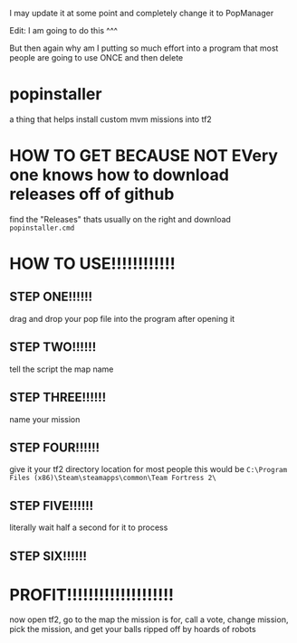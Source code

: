 I may update it at some point and completely change it to PopManager

Edit: I am going to do this ^^^

But then again why am I putting so much effort into a program that most people are going to use ONCE and then delete

# popinstaller
a thing that helps install custom mvm missions into tf2
# HOW TO GET BECAUSE NOT EVery one knows how to download releases off of github
find the "Releases" thats usually on the right and download `popinstaller.cmd`
# HOW TO USE!!!!!!!!!!!!
## STEP ONE!!!!!!
drag and drop your pop file into the program after opening it
## STEP TWO!!!!!!
tell the script the map name
## STEP THREE!!!!!!
name your mission
## STEP FOUR!!!!!!
give it your tf2 directory location
for most people this would be `C:\Program Files (x86)\Steam\steamapps\common\Team Fortress 2\`
## STEP FIVE!!!!!!
literally wait half a second for it to process
## STEP SIX!!!!!!
# PROFIT!!!!!!!!!!!!!!!!!!!!
now open tf2, go to the map the mission is for, call a vote, change mission, pick the mission, and get your balls ripped off by hoards of robots
